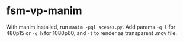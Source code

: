 # fsm-vp-manim

With manim installed, run
`manim -pql scenes.py`. Add params `-q l` for 480p15 or `-q h` for 1080p60, and `-t` to render as transparent .mov file.

